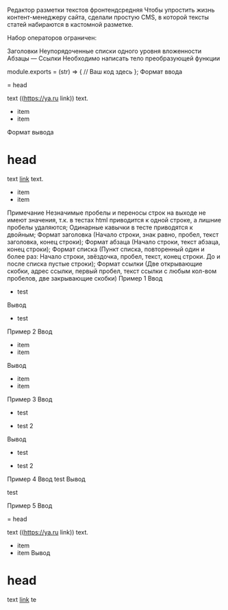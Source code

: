 Редактор разметки текстов
фронтендсредняя
Чтобы упростить жизнь контент-менеджеру сайта, сделали простую CMS, в которой тексты статей набираются в кастомной разметке.

Набор операторов ограничен:

Заголовки
Неупорядоченные списки одного уровня вложенности
Абзацы — Ссылки
Необходимо написать тело преобразующей функции

module.exports = (str) => {
// Ваш код здесь
};
Формат ввода

= head

text ((https://ya.ru link)) text.

- item
- item

Формат вывода

<h1>head</h1><p>text <a href="https://ya.ru">link</a> text.</p><ul><li>item</li><li>item</li></ul>
Примечание
Незначимые пробелы и переносы строк на выходе не имеют значения, т.к. в тестах html приводится к одной строке, а лишние пробелы удаляются;
Одинарные кавычки в тесте приводятся к двойным;
Формат заголовка (Начало строки, знак равно, пробел, текст заголовка, конец строки);
Формат абзаца (Начало строки, текст абзаца, конец строки);
Формат списка (Пункт списка, повторенный один и более раз: Начало строки, звёздочка, пробел, текст, конец строки. До и после списка пустые строки);
Формат ссылки (Две открывающие скобки, адрес ссылки, первый пробел, текст ссылки с любым кол-вом пробелов, две закрывающие скобки)
Пример 1
Ввод

- test

Вывод

<ul><li>test</li></ul>
Пример 2
Ввод

- item
- item

Вывод

<ul><li>item</li><li>item</li></ul>
Пример 3
Ввод

- test

- test 2

Вывод

<ul><li>test</li></ul><ul><li>test 2</li></ul>
Пример 4
Ввод
test
Вывод
<p>test</p>
Пример 5
Ввод

= head

text ((https://ya.ru link)) text.

- item
- item
Вывод
<h1>head</h1><p>text <a href="https://ya.ru">link</a> te
